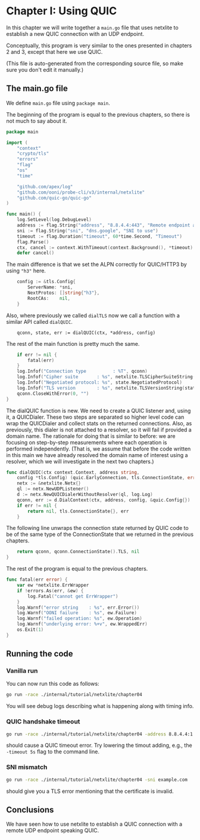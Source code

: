 
# Chapter I: Using QUIC

In this chapter we will write together a `main.go` file that
uses netxlite to establish a new QUIC connection with an UDP endpoint.

Conceptually, this program is very similar to the ones presented
in chapters 2 and 3, except that here we use QUIC.

(This file is auto-generated from the corresponding source file,
so make sure you don't edit it manually.)

## The main.go file

We define `main.go` file using `package main`.

The beginning of the program is equal to the previous chapters,
so there is not much to say about it.

```Go
package main

import (
	"context"
	"crypto/tls"
	"errors"
	"flag"
	"os"
	"time"

	"github.com/apex/log"
	"github.com/ooni/probe-cli/v3/internal/netxlite"
	"github.com/quic-go/quic-go"
)

func main() {
	log.SetLevel(log.DebugLevel)
	address := flag.String("address", "8.8.4.4:443", "Remote endpoint address")
	sni := flag.String("sni", "dns.google", "SNI to use")
	timeout := flag.Duration("timeout", 60*time.Second, "Timeout")
	flag.Parse()
	ctx, cancel := context.WithTimeout(context.Background(), *timeout)
	defer cancel()
```

The main difference is that we set the ALPN correctly for
QUIC/HTTP3 by using `"h3"` here.

```Go
	config := &tls.Config{
		ServerName: *sni,
		NextProtos: []string{"h3"},
		RootCAs:    nil,
	}
```

Also, where previously we called `dialTLS` now we call
a function with a similar API called `dialQUIC`.

```
	qconn, state, err := dialQUIC(ctx, *address, config)
```

The rest of the main function is pretty much the same.

```Go
	if err != nil {
		fatal(err)
	}
	log.Infof("Connection type          : %T", qconn)
	log.Infof("Cipher suite       : %s", netxlite.TLSCipherSuiteString(state.CipherSuite))
	log.Infof("Negotiated protocol: %s", state.NegotiatedProtocol)
	log.Infof("TLS version        : %s", netxlite.TLSVersionString(state.Version))
	qconn.CloseWithError(0, "")
}

```

The dialQUIC function is new. We need to create a QUIC listener
and, using it, a QUICDialer. These two steps are separated so
higher level code can wrap the QUICDialer and collect stats on
the returned connections. Also, as previously, this dialer is
not attached to a resolver, so it will fail if provided a domain
name. The rationale for doing that is similar to before: we
are focusing on step-by-step measurements where each operation
is performed independently. (That is, we assume that before
the code written in this main we have already resolved the
domain name of interest using a resolver, which we will investigate
in the next two chapters.)

```Go
func dialQUIC(ctx context.Context, address string,
	config *tls.Config) (quic.EarlyConnection, tls.ConnectionState, error) {
	netx := &netxlite.Netx{}
	ql := netx.NewUDPListener()
	d := netx.NewQUICDialerWithoutResolver(ql, log.Log)
	qconn, err := d.DialContext(ctx, address, config, &quic.Config{})
	if err != nil {
		return nil, tls.ConnectionState{}, err
	}
```

The following line unwraps the connection state returned by
QUIC code to be of the same type of the ConnectionState that
we returned in the previous chapters.

```Go
	return qconn, qconn.ConnectionState().TLS, nil
}

```

The rest of the program is equal to the previous chapters.

```Go
func fatal(err error) {
	var ew *netxlite.ErrWrapper
	if !errors.As(err, &ew) {
		log.Fatal("cannot get ErrWrapper")
	}
	log.Warnf("error string    : %s", err.Error())
	log.Warnf("OONI failure    : %s", ew.Failure)
	log.Warnf("failed operation: %s", ew.Operation)
	log.Warnf("underlying error: %+v", ew.WrappedErr)
	os.Exit(1)
}

```

## Running the code

### Vanilla run

You can now run this code as follows:

```bash
go run -race ./internal/tutorial/netxlite/chapter04
```

You will see debug logs describing what is happening along with timing info.

### QUIC handshake timeout

```bash
go run -race ./internal/tutorial/netxlite/chapter04 -address 8.8.4.4:1
```

should cause a QUIC timeout error. Try lowering the timout adding, e.g.,
the `-timeout 5s` flag to the command line.

### SNI mismatch

```bash
go run -race ./internal/tutorial/netxlite/chapter04 -sni example.com
```

should give you a TLS error mentioning that the certificate is invalid.

## Conclusions

We have seen how to use netxlite to establish a QUIC connection
with a remote UDP endpoint speaking QUIC.
